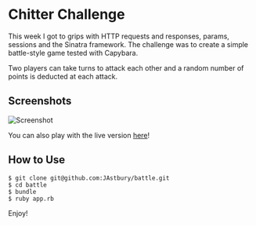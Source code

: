 Chitter Challenge
=================

This week I got to grips with HTTP requests and responses, params, sessions and the Sinatra framework. The challenge was to create a simple battle-style game tested with Capybara.

Two players can take turns to attack each other and a random number of points is deducted at each attack.

Screenshots
-----

![Screenshot](https://s32.postimg.org/pye1xnjkl/Screen_Shot_2016_08_01_at_20_34_59.png)

You can also play with the live version [here](https://battle-cats-extreme.herokuapp.com)!

How to Use
-----
```
$ git clone git@github.com:JAstbury/battle.git
$ cd battle
$ bundle
$ ruby app.rb
```
Enjoy!

